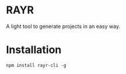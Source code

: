 # RAYR
A light tool to generate projects in an easy way.

# Installation
```
npm install rayr-cli -g
```